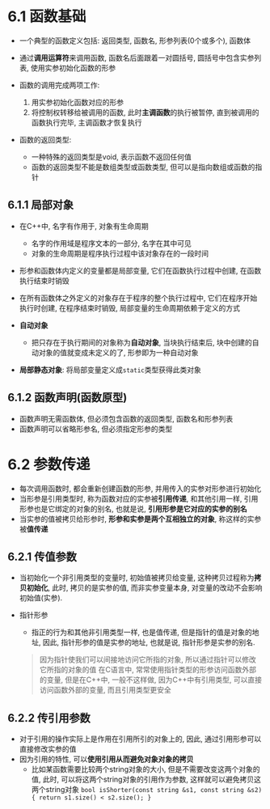 # 6.1 函数基础
* 一个典型的函数定义包括: 返回类型, 函数名, 形参列表(0个或多个), 函数体
* 通过**调用运算符**来调用函数, 函数名后面跟着一对圆括号, 圆括号中包含实参列表, 使用实参初始化函数的形参
* 函数的调用完成两项工作: 
  1. 用实参初始化函数对应的形参
  2. 将控制权转移给被调用的函数, 此时**主调函数**的执行被暂停, 直到被调用的函数执行完毕, 主调函数才恢复执行

* 函数的返回类型: 
  * 一种特殊的返回类型是void, 表示函数不返回任何值
  * 函数的返回类型不能是数组类型或函数类型, 但可以是指向数组或函数的指针

## 6.1.1 局部对象
* 在C++中, 名字有作用于, 对象有生命周期
  * 名字的作用域是程序文本的一部分, 名字在其中可见
  * 对象的生命周期是程序执行过程中该对象存在的一段时间

* 形参和函数体内定义的变量都是局部变量, 它们在函数执行过程中创建, 在函数执行结束时销毁
* 在所有函数体之外定义的对象存在于程序的整个执行过程中, 它们在程序开始执行时创建, 在程序结束时销毁, 局部变量的生命周期依赖于定义的方式

* **自动对象**
  * 把只存在于执行期间的对象称为**自动对象**, 当块执行结束后, 块中创建的自动对象的值就变成未定义的了, 形参即为一种自动对象

* **局部静态对象**: 将局部变量定义成`static`类型获得此类对象

## 6.1.2 函数声明(函数原型)
* 函数声明无需函数体, 但必须包含函数的返回类型, 函数名和形参列表
* 函数声明可以省略形参名, 但必须指定形参的类型

# 6.2 参数传递
* 每次调用函数时, 都会重新创建函数的形参, 并用传入的实参对形参进行初始化
* 当形参是引用类型时, 称为函数对应的实参被**引用传递**, 和其他引用一样, 引用形参也是它绑定的对象的别名, 也就是说, **引用形参是它对应的实参的别名**
* 当实参的值被拷贝给形参时, **形参和实参是两个互相独立的对象**, 称这样的实参被**值传递**

## 6.2.1 传值参数
* 当初始化一个非引用类型的变量时, 初始值被拷贝给变量, 这种拷贝过程称为**拷贝初始化**, 此时, 拷贝的是实参的值, 而非实参变量本身, 对变量的改动不会影响初始值(实参).

* 指针形参
  * 指正的行为和其他非引用类型一样, 也是值传递, 但是指针的值是对象的地址, 因此, 指针形参的值是实参的地址, 也就是说, 指针形参是实参的别名.
  > 因为指针使我们可以间接地访问它所指的对象, 所以通过指针可以修改它所指的对象的值
  > 在C语言中, 常常使用指针类型的形参访问函数外部的变量, 但是在C++中, 一般不这样做, 因为C++中有引用类型, 可以直接访问函数外部的变量, 而且引用类型更安全

## 6.2.2 传引用参数
* 对于引用的操作实际上是作用在引用所引的对象上的, 因此, 通过引用形参可以直接修改实参的值
* 因为引用的特性, 可以**使用引用从而避免对象对象的拷贝**
  * 比如某函数需要比较两个string对象的大小, 但是不需要改变这两个对象的值, 此时, 可以将这两个string对象的引用作为参数, 这样就可以避免拷贝这两个string对象
  `bool isShorter(const string &s1, const string &s2) { return s1.size() < s2.size(); }`